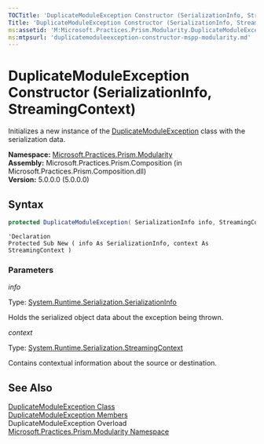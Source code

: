```yaml
---
TOCTitle: 'DuplicateModuleException Constructor (SerializationInfo, StreamingContext)'
Title: 'DuplicateModuleException Constructor (SerializationInfo, StreamingContext) (Microsoft.Practices.Prism.Modularity)'
ms:assetid: 'M:Microsoft.Practices.Prism.Modularity.DuplicateModuleException.\#ctor(System.Runtime.Serialization.SerializationInfo,System.Runtime.Serialization.StreamingContext)'
ms:mtpsurl: 'duplicatemoduleexception-constructor-mspp-modularity.md'
---
```



# DuplicateModuleException Constructor (SerializationInfo, StreamingContext)

Initializes a new instance of the [DuplicateModuleException](/patterns-practices/reference/duplicatemoduleexception-class-mspp-modularity) class with the serialization data.

**Namespace:** [Microsoft.Practices.Prism.Modularity](/patterns-practices/reference/mspp-modularity-namespace)  
**Assembly:** Microsoft.Practices.Prism.Composition (in Microsoft.Practices.Prism.Composition.dll)  
**Version:** 5.0.0.0 (5.0.0.0)

## Syntax

```C#
protected DuplicateModuleException( SerializationInfo info, StreamingContext context )
```


```VB
'Declaration
Protected Sub New ( info As SerializationInfo, context As StreamingContext )
```


### Parameters

*info*

Type: [System.Runtime.Serialization.SerializationInfo](http://msdn.microsoft.com/en-us/library/a9b6042e)

Holds the serialized object data about the exception being thrown.

*context*

Type: [System.Runtime.Serialization.StreamingContext](http://msdn.microsoft.com/en-us/library/t16abws5)

Contains contextual information about the source or destination.

## See Also

[DuplicateModuleException Class](/patterns-practices/reference/duplicatemoduleexception-class-mspp-modularity)  
[DuplicateModuleException Members](/patterns-practices/reference/duplicatemoduleexception-members-mspp-modularity)  
DuplicateModuleException Overload  
[Microsoft.Practices.Prism.Modularity Namespace](/patterns-practices/reference/mspp-modularity-namespace)  
